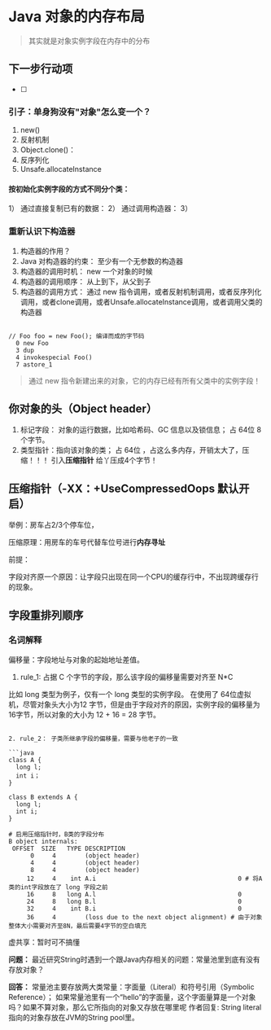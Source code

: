 # Java 对象的内存布局

> 其实就是对象实例字段在内存中的分布

## 下一步行动项

- [ ] 

### 引子：单身狗没有"对象"怎么变一个？ 

1. new()
2. 反射机制
3. Object.clone()：
4. 反序列化
5. Unsafe.allocateInstance

#### 按初始化实例字段的方式不同分个类：

1） 通过直接复制已有的数据：
2） 通过调用构造器：
3）

### 重新认识下构造器

1. 构造器的作用？
2. Java 对构造器的约束： 至少有一个无参数的构造器
3. 构造器的调用时机： new 一个对象的时候
4. 构造器的调用顺序： 从上到下，从父到子
5. 构造器的调用方式： 通过 new 指令调用，或者反射机制调用，或者反序列化调用，或者clone调用，或者Unsafe.allocateInstance调用，或者调用父类的构造器

```shell

// Foo foo = new Foo(); 编译而成的字节码
  0 new Foo
  3 dup
  4 invokespecial Foo()
  7 astore_1

```

> 通过 new 指令新建出来的对象，它的内存已经有所有父类中的实例字段！

## 你对象的头（Object header）

1. 标记字段： 对象的运行数据，比如哈希码、GC 信息以及锁信息； 占 64位 8个字节。
2. 类型指针：指向该对象的类； 占 64位 ，占这么多内存，开销太大了，压缩！！！ 引入**压缩指针** 给丫压成4个字节！

## 压缩指针（-XX：+UseCompressedOops 默认开启）

举例：房车占2/3个停车位，

压缩原理：用房车的车号代替车位号进行**内存寻址**

前提：

字段对齐原一个原因：让字段只出现在同一个CPU的缓存行中，不出现跨缓存行的现象。

## 字段重排列顺序

### 名词解释

偏移量：字段地址与对象的起始地址差值。

1. rule_1: 占据 C 个字节的字段，那么该字段的偏移量需要对齐至 N*C

比如 long 类型为例子，仅有一个 long 类型的实例字段。 
在使用了 64位虚拟机，尽管对象头大小为12 字节，但是由于字段对齐的原因，实例字段的偏移量为16字节，所以对象的大小为 12 + 16 = 28 字节。

```shell

2. rule_2： 子类所继承字段的偏移量，需要与他老子的一致
   
```java
class A {
  long l;
  int i；
}

class B extends A {
  long l;
  int i;
}
```

```shell
# 启用压缩指针时，B类的字段分布
B object internals:
 OFFSET  SIZE   TYPE DESCRIPTION
      0     4        (object header)
      4     4        (object header)
      8     4        (object header)
     12     4    int A.i                                       0 # 将A类的int字段放在了 long 字段之前
     16     8   long A.l                                       0
     24     8   long B.l                                       0
     32     4    int B.i                                       0
     36     4        (loss due to the next object alignment) # 由于对象整体大小需要对齐至8N，最后需要4字节的空白填充
```

虚共享：暂时可不搞懂

**问题：**
最近研究String时遇到一个跟Java内存相关的问题：常量池里到底有没有存放对象？

**回答：**
常量池主要存放两大类常量：字面量（Literal）和符号引用（Symbolic Reference）；
如果常量池里有一个“hello”的字面量，这个字面量算是一个对象吗？如果不算对象，那么它所指向的对象又存放在哪里呢
作者回复: String literal指向的对象存放在JVM的String pool里。